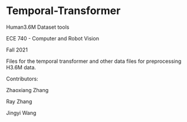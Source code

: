 # Temporal-Transformer
Human3.6M Dataset tools

ECE 740 - Computer and Robot Vision

Fall 2021

Files for the temporal transformer and other data files for preprocessing H3.6M data.

Contributors:

Zhaoxiang Zhang

Ray Zhang

Jingyi Wang
